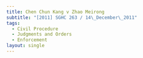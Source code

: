 ```yaml
---
title: Chen Chun Kang v Zhao Meirong
subtitle: "[2011] SGHC 263 / 14\_December\_2011"
tags:
  - Civil Procedure
  - Judgments and Orders
  - Enforcement
layout: single
---
```


